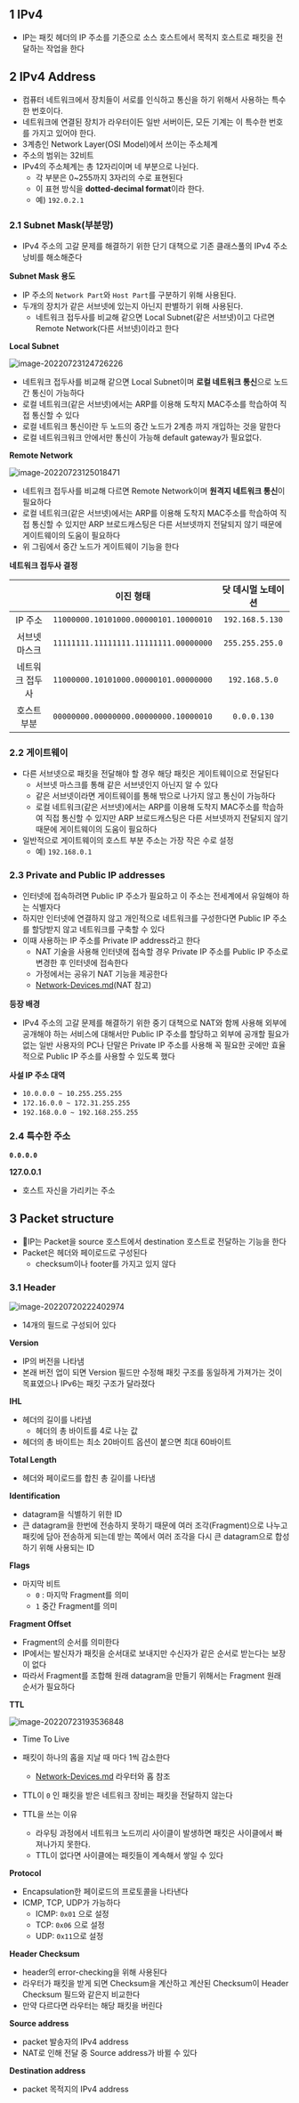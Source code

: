 ## 1 IPv4

* IP는 패킷 헤더의 IP 주소를 기준으로 소스 호스트에서 목적지 호스트로 패킷을 전달하는 작업을 한다



## 2 IPv4 Address

* 컴퓨터 네트워크에서 장치들이 서로를 인식하고 통신을 하기 위해서 사용하는 특수한 번호이다.
* 네트워크에 연결된 장치가 라우터이든 일반 서버이든, 모든 기계는 이 특수한 번호를 가지고 있어야 한다.
* 3계층인 Network Layer(OSI Model)에서 쓰이는 주소체계
* 주소의 범위는 32비트
* IPv4의 주소체계는 총 12자리이며 네 부분으로 나뉜다. 
  * 각 부분은 0~255까지 3자리의 수로 표현된다
  * 이 표현 방식을 **dotted-decimal format**이라 한다.
  * 예) `192.0.2.1`



### 2.1 Subnet Mask(부분망)

* IPv4 주소의 고갈 문제를 해결하기 위한 단기 대책으로 기존 클래스풀의 IPv4 주소 낭비를 해소해준다



**Subnet Mask 용도**

* IP 주소의 `Network Part`와 `Host Part`를 구분하기 위해 사용된다.
* 두개의 장치가 같은 서브넷에 있는지 아닌지 판별하기 위해 사용된다.
  * 네트워크 접두사를 비교해 같으면 Local Subnet(같은 서브넷)이고 다르면 Remote Network(다른 서브넷)이라고 한다




**Local Subnet**

![image-20220723124726226](images/image-20220723124726226.png)

* 네트워크 접두사를 비교해 같으면 Local Subnet이며 **로컬 네트워크 통신**으로 노드간 통신이 가능하다
* 로컬 네트워크(같은 서브넷)에서는 ARP를 이용해 도착지 MAC주소를 학습하여 직접 통신할 수 있다
* 로컬 네트워크 통신이란 두 노드의 중간 노드가 2계층 까지 개입하는 것을 말한다
* 로컬 네트워크워크 안에서만 통신이 가능해 default gateway가 필요없다.

**Remote Network**

![image-20220723125018471](images/image-20220723125018471.png)

* 네트워크 접두사를 비교해 다르면 Remote Network이며 **원격지 네트워크 통신**이 필요하다
* 로컬 네트워크(같은 서브넷)에서는 ARP를 이용해 도착지 MAC주소를 학습하여 직접 통신할 수 있지만 ARP 브로드캐스팅은 다른 서브넷까지 전달되지 않기 때문에 게이트웨이의 도움이 필요하다
* 위 그림에서 중간 노드가 게이트웨이 기능을 한다



**네트워크 접두사 결정**

|                 |               이진 형태               | 닷 데시멀 노테이션 |
| :-------------: | :-----------------------------------: | :----------------: |
|     IP 주소     | `11000000.10101000.00000101.10000010` |  `192.168.5.130`   |
|  서브넷 마스크  | `11111111.11111111.11111111.00000000` |  `255.255.255.0`   |
| 네트워크 접두사 | `11000000.10101000.00000101.00000000` |   `192.168.5.0`    |
|   호스트 부분   | `00000000.00000000.00000000.10000010` |    `0.0.0.130`     |



### 2.2 게이트웨이

* 다른 서브넷으로 패킷을 전달해야 할 경우 해당 패킷은 게이트웨이으로 전달된다
  * 서브넷 마스크를 통해 같은 서브넷인지 아닌지 알 수 있다
  * 같은 서브넷이라면 게이트웨이를 통해 밖으로 나가지 않고 통신이 가능하다
  * 로컬 네트워크(같은 서브넷)에서는 ARP를 이용해 도착지 MAC주소를 학습하여 직접 통신할 수 있지만 ARP 브로드캐스팅은 다른 서브넷까지 전달되지 않기 때문에 게이트웨이의 도움이 필요하다
* 일반적으로 게이트웨이의 호스트 부분 주소는 가장 작은 수로 설정
  * 예) `192.168.0.1`



### 2.3 Private and Public IP addresses

* 인터넷에 접속하려면 Public IP 주소가 필요하고 이 주소는 전세계에서 유일해야 하는 식별자다
* 하지만 인터넷에 연결하지 않고 개인적으로 네트워크를 구성한다면 Public IP 주소를 할당받지 않고 네트워크를 구축할 수 있다
* 이때 사용하는 IP 주소를 Private IP address라고 한다
  * NAT 기술을 사용해 인터넷에 접속할 경우 Private IP 주소를 Public IP 주소로 변경한 후 인터넷에 접속한다
  * 가정에서는 공유기 NAT 기능을 제공한다
  * [Network-Devices.md](../../Network-Devices/Network-Devices.md)(NAT 참고)



**등장 배경**

* IPv4 주소의 고갈 문제를 해결하기 위한 중기 대책으로 NAT와 함께 사용해 외부에 공개해야 하는 서비스에 대해서만 Public IP 주소를 할당하고 외부에 공개할 필요가 없는 일반 사용자의 PC나 단말은 Private IP 주소를 사용해 꼭 필요한 곳에만 효율적으로 Public IP 주소를 사용할 수 있도록 했다



**사설 IP 주소 대역**

- `10.0.0.0 ~ 10.255.255.255`
- `172.16.0.0 ~ 172.31.255.255`
- `192.168.0.0 ~ 192.168.255.255`



### 2.4 특수한 주소

**`0.0.0.0`**

**127.0.0.1**

* 호스트 자신을 가리키는 주소



## 3 Packet structure

* IP는 Packet을 source 호스트에서 destination 호스트로 전달하는 기능을 한다
* Packet은 헤더와 페이로드로 구성된다
  * checksum이나 footer를 가지고 있지 않다



### 3.1 Header

![image-20220720222402974](./images/1.png)

* 14개의 필드로 구성되어 있다



**Version**

* IP의 버전을 나타냄
* 본래 버전 업이 되면 Version 필드만 수정해 패킷 구조를 동일하게 가져가는 것이 목표였으나 IPv6는 패킷 구조가 달라졌다

**IHL**

* 헤더의 길이를 나타냄
  * 헤더의 총 바이트를 4로 나눈 값
* 헤더의 총 바이트는 최소 20바이트 옵션이 붙으면 최대 60바이트

**Total Length**

* 헤더와 페이로드를 합친 총 길이를 나타냄

**Identification**

* datagram을 식별하기 위한 ID
* 큰 datagram을 한번에 전송하지 못하기 때문에 여러 조각(Fragment)으로 나누고 패킷에 담아 전송하게 되는데 받는 쪽에서 여러 조각을 다시 큰 datagram으로 합성하기 위해 사용되는 ID

**Flags**

* 마지막 비트
  * `0` : 마지막 Fragment를 의미
  * `1` 중간 Fragment를 의미

**Fragment Offset**

* Fragment의 순서를 의미한다
* IP에서는 발신자가 패킷을 순서대로 보내지만 수신자가 같은 순서로 받는다는 보장이 없다
* 따라서 Fragment를 조합해 원래 datagram을 만들기 위해서는 Fragment 원래 순서가 필요하다

**TTL**

![image-20220723193536848](images/image-20220723193536848.png)

* Time To Live
* 패킷이 하나의 홉을 지날 때 마다 1씩 감소한다
  *  [Network-Devices.md](../../Network-Devices/Network-Devices.md) 라우터와 홉 참조

* TTL이 `0` 인 패킷을 받은 네트워크 장비는 패킷을 전달하지 않는다
* TTL을 쓰는 이유
  * 라우팅 과정에서 네트워크 노드끼리 사이클이 발생하면 패킷은 사이클에서 빠져나가지 못한다.
  * TTL이 없다면 사이클에는 패킷들이 계속해서 쌓일 수 있다

**Protocol**

* Encapsulation한 페이로드의 프로토콜을 나타낸다
* ICMP, TCP, UDP가 가능하다
  * ICMP: `0x01` 으로 설정
  * TCP: `0x06` 으로 설정
  * UDP: `0x11`으로 설정

**Header Checksum**

* header의 error-checking을 위해 사용된다
* 라우터가 패킷을 받게 되면 Checksum을 계산하고 계산된 Checksum이 Header Checksum 필드와 같은지 비교한다
* 만약 다르다면 라우터는 해당 패킷을 버린다

**Source address**

* packet 발송자의 IPv4 address
* NAT로 인해 전달 중 Source address가 바뀔 수 있다

**Destination address**

* packet 목적지의 IPv4 address 